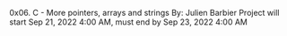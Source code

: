 0x06. C - More pointers, arrays and strings
By: Julien Barbier
Project will start Sep 21, 2022 4:00 AM, must end by Sep 23, 2022 4:00 AM
